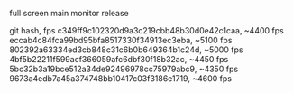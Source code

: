 full screen main monitor release

git hash, fps
c349ff9c102320d9a3c219cbb48b30d0e42c1caa, ~4400 fps
eccab4c84fca99bd95bfa8517330f34913ec3eba, ~5100 fps
802392a63334ed3cb848c31c6b0b649364b1c24d, ~5000 fps
4bf5b22211f599acf366059afc6dbf30f18b32ac, ~4450 fps
5bc32b3a19bce512a34de92496978cc75979abc9, ~4350 fps
9673a4edb7a45a374748bb10417c03f3186e1719, ~4600 fps
